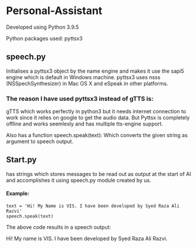 # Personal-Assistant

Developed using Python 3.9.5

Python packages used:
    pyttsx3

## speech.py

Initialises a pyttsx3 object by the name engine and makes it use the sapi5 
engine which is default in Windows machine. 
pyttsx3 uses nsss (NSSpechSynthesizer) in Mac OS X and eSpeak in other
platforms.

### The reason I have used pyttsx3 instead of gTTS is:

gTTS which works perfectly in python3 but it needs internet connection to 
work since it relies on google to get the audio data. But Pyttsx is completely 
offline and works seemlesly and has multiple tts-engine support.

Also has a function speech.speak(text):
Which converts the given string as argument to speech output.

## Start.py

has strings which stores messages to be read out as output at the start of
AI and accomplishes it using speech.py module created by us.

#### Example:
    
    text = 'Hi! My Name is VIS. I have been developed by Syed Raza Ali Razvi'
    speech.speak(text)
    
The above code results in a speech output:

Hi! My name is VIS. I have been developed by Syed Raza Ali Razvi.
